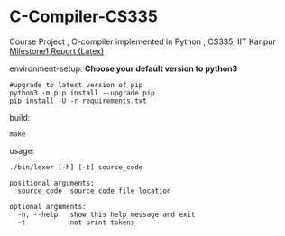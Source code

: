 # C-Compiler-CS335
Course Project , C-compiler implemented in Python , CS335, IIT Kanpur
<br>
[Milestone1 Report (Latex)](https://github.com/RohitRanjangit/C-Compiler-CS335/blob/main/Documentation/CS335_Project_Milestone1.pdf)

environment-setup:
**Choose your default version to python3**
```
#upgrade to latest version of pip
python3 -m pip install --upgrade pip
pip install -U -r requirements.txt
```


build: 
```
make
```

usage:
```
./bin/lexer [-h] [-t] source_code

positional arguments:
  source_code  source code file location

optional arguments:
  -h, --help   show this help message and exit
  -t           not print tokens
```
